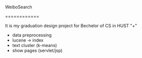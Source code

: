 WeiboSearch

============

It is my graduation design project for Bechelor of CS in HUST
"+"
+ data preprocessing
+ lucene -> index
+ text cluster (k-means)
+ show pages (servlet/jsp)
